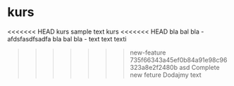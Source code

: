 # kurs
<<<<<<< HEAD
kurs sample text
kurs
<<<<<<< HEAD
bla bal bla - afdsfasdfsadfa
bla bal bla - text text texti
>>>>>>> new-feature
>>>>>>> 735f66343a45ef0b84a91e98c96323a8e2f2480b
asd
Complete new feture
Dodajmy text

